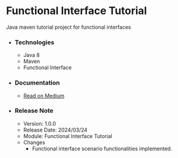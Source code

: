# Functional Interface Tutorial
Java maven tutorial project for functional interfaces

* ### Technologies
  * Java 8
  * Maven
  * Functional Interface

* ### Documentation
  * [Read on Medium](https://towardsdev.com/java-functional-interfaces-a661e2da583e)

* ### Release Note

  * Version: 1.0.0
  * Release Date: 2024/03/24
  * Module: Functional Interface Tutorial
  * Changes
    * Functional interface scenario functionalities implemented.
